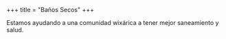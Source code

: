 +++
title = "Baños Secos"
+++

Estamos ayudando a una comunidad wixárica a tener mejor saneamiento y salud.

<!--more-->
